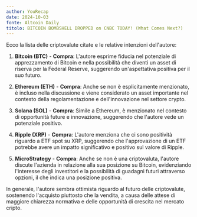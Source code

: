```yaml
---
author: YouRecap
date: 2024-10-03
fonte: Altcoin Daily
titolo: BITCOIN BOMBSHELL DROPPED on CNBC TODAY! (What Comes Next?)
---
```


Ecco la lista delle criptovalute citate e le relative intenzioni dell'autore:

1. **Bitcoin (BTC)** - **Compra**: L'autore esprime fiducia nel potenziale di apprezzamento di Bitcoin e nella possibilità che diventi un asset di riserva per la Federal Reserve, suggerendo un'aspettativa positiva per il suo futuro.

2. **Ethereum (ETH)** - **Compra**: Anche se non è esplicitamente menzionato, è incluso nella discussione e viene considerato un asset importante nel contesto della regolamentazione e dell'innovazione nel settore crypto.

3. **Solana (SOL)** - **Compra**: Simile a Ethereum, è menzionato nel contesto di opportunità future e innovazione, suggerendo che l'autore vede un potenziale positivo.

4. **Ripple (XRP)** - **Compra**: L'autore menziona che ci sono positività riguardo a ETF spot su XRP, suggerendo che l'approvazione di un ETF potrebbe avere un impatto significativo e positivo sul valore di Ripple.

5. **MicroStrategy** - **Compra**: Anche se non è una criptovaluta, l'autore discute l'azienda in relazione alla sua posizione su Bitcoin, evidenziando l'interesse degli investitori e la possibilità di guadagni futuri attraverso opzioni, il che indica una posizione positiva.

In generale, l'autore sembra ottimista riguardo al futuro delle criptovalute, sostenendo l'acquisto piuttosto che la vendita, a causa delle attese di maggiore chiarezza normativa e delle opportunità di crescita nel mercato cripto.
